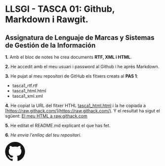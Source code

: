 # LLSGI - TASCA 01: Github, Markdown i Rawgit.
## Assignatura de Lenguaje de Marcas y Sistemas de Gestión de la Información


**1.** Amb el bloc de notes he crea documents **RTF, XML i HTML**.

**2.** He accedit amb el meu usuari i password al Github i he après Markdown.

**3.** He pujat al meu repositori de GitHub els fitxers creats al **PAS 1**:
* tasca1_rtf.rtf
* tasca1_html.html
* tasca1_xml.xml

**4.** He copiat la URL del fitxer HTHL [tasca1_html.html](https://github.com/XiscoCantallops/LLSGI/blob/master/tasca1_html.html)
i la he copiada a [https://raw.githack.com/](https://raw.githack.com/). Y el  resultat ha sigut el sgüent:
[El meu HTML a raw.githack.com](https://raw.githack.com/XiscoCantallops/LLSGI/master/tasca1_html.html)

**5.** He editat el README.md explicant el que has fet.

**6.** *He envia l'enllaç del teu repositori*.

![Logo Github](/GitHub-Mark-64px.png)


